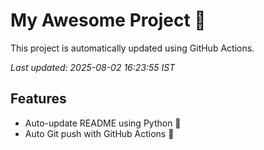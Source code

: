 # My Awesome Project 🚀

This project is automatically updated using GitHub Actions.

_Last updated: 2025-08-02 16:23:55 IST_

## Features
- Auto-update README using Python 🐍
- Auto Git push with GitHub Actions 🤖
